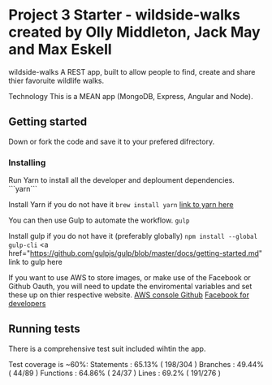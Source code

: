 # Project 3 Starter - wildside-walks created by Olly Middleton, Jack May and Max Eskell

wildside-walks
A REST app, built to allow people to find, create and share thier favoruite wildlife walks.

Technology
This is a MEAN app (MongoDB, Express, Angular and Node).

<h2> Getting started </h2>
Down or fork the code and save it to your prefered difrectory.  

<h3> Installing </h3>
Run Yarn to install all the developer and deploument dependencies.
```yarn```

Install Yarn if you do not have it
```brew install yarn``` <a href="https://yarnpkg.com/lang/en/docs/install/"> link to yarn here</a>

You can then use Gulp to automate the workflow.
```gulp```

Install gulp if you do not have it (preferably globally)
```npm install --global gulp-cli``` <a href="https://github.com/gulpjs/gulp/blob/master/docs/getting-started.md" link to gulp here </a>

If you want to use AWS to store images, or make use of the Facebook or Github Oauth, you will need to update the enviromental variables and set these up on thier respective website.
<a href="https://aws.amazon.com/console/"> AWS console </a>
<a href="https://github.com/">Github</a>
<a href="https://developers.facebook.com/">Facebook for developers </a>

<h2> Running tests </h2>
There is a comprehensive test suit included wihtin the app.

Test coverage is ~60%:
Statements   : 65.13% ( 198/304 )
Branches     : 49.44% ( 44/89 )
Functions    : 64.86% ( 24/37 )
Lines        : 69.2% ( 191/276 )
